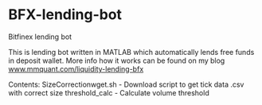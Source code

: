 # BFX-lending-bot
Bitfinex lending bot

This is lending bot written in MATLAB which automatically lends free funds in deposit wallet.
More info how it works can be found on my blog www.mmquant.com/liquidity-lending-bfx

Contents:
SizeCorrectionwget.sh - Download script to get tick data .csv with correct size
threshold_calc - Calculate volume threshold
